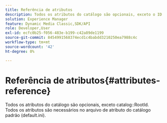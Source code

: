 ```yaml
---
title: Referência de atributos
description: Todos os atributos do catálogo são opcionais, exceto o ID raiz do catálogo. Todos os atributos são necessários no arquivo de atributo do catálogo padrão (default.ini).
solution: Experience Manager
feature: Dynamic Media Classic,SDK/API
role: Developer,User
exl-id: ecfc0b25-f056-483e-b199-c42a89de1199
source-git-commit: 8454991568374ecd1c4babdd3210250ea7988c4c
workflow-type: tm+mt
source-wordcount: '42'
ht-degree: 0%

---
```


# Referência de atributos{#attributes-reference}

Todos os atributos do catálogo são opcionais, exceto catalog::RootId. Todos os atributos são necessários no arquivo de atributo do catálogo padrão (default.ini).
